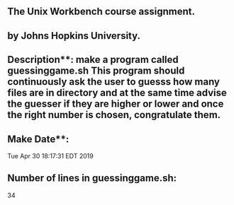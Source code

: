 ## The Unix Workbench course assignment.
## by Johns Hopkins University.
## Description**: make a program called **guessinggame.sh**    This program should continuously ask the user to guesss how many files are in directory and at the same time advise the guesser if they are higher or lower and once the right number is chosen, **congratulate them.**
## Make Date**:
Tue Apr 30 18:17:31 EDT 2019
## Number of lines in guessinggame.sh:
34

